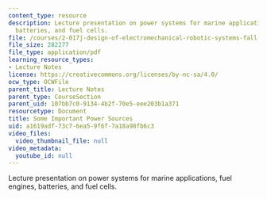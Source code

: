 ```yaml
---
content_type: resource
description: Lecture presentation on power systems for marine applications, fuel engines,
  batteries, and fuel cells.
file: /courses/2-017j-design-of-electromechanical-robotic-systems-fall-2009/a1619adf73c76ea59f6f7a18a98fb6c3_MIT2_017JF09_power.pdf
file_size: 282277
file_type: application/pdf
learning_resource_types:
- Lecture Notes
license: https://creativecommons.org/licenses/by-nc-sa/4.0/
ocw_type: OCWFile
parent_title: Lecture Notes
parent_type: CourseSection
parent_uid: 107bb7c0-9134-4b2f-70e5-eee203b1a371
resourcetype: Document
title: Some Important Power Sources
uid: a1619adf-73c7-6ea5-9f6f-7a18a98fb6c3
video_files:
  video_thumbnail_file: null
video_metadata:
  youtube_id: null
---
```

Lecture presentation on power systems for marine applications, fuel engines, batteries, and fuel cells.